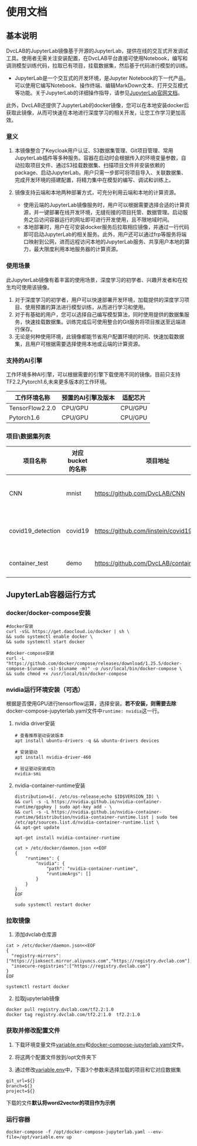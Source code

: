 

# 使用文档

## 基本说明

DvcLAB的JupyterLab镜像基于开源的JupyterLab，提供在线的交互式开发调试工具。使用者无需关注安装配置，在DvcLAB平台直接可使用Notebook，编写和调测模型训练代码，拉取已有项目，挂载数据集，然后基于代码进行模型的训练。

- JupyterLab是一个交互式的开发环境，是Jupyter Notebook的下一代产品，可以使用它编写Notebook、操作终端、编辑MarkDown文本、打开交互模式等功能。关于JupyterLab的详细操作指导，请参见[JupyterLab官网文档](https://jupyterlab.readthedocs.io/en/stable/)。

此外，DvcLAB还提供了JupyterLab的docker镜像，您可以在本地安装docker后获取此镜像，从而可快速在本地进行深度学习的相关开发，让您工作学习更加高效。
### 意义

1. 本镜像整合了Keycloak用户认证、S3数据集管理、Git项目管理、常用JupyterLab插件等多种服务。容器在启动时会根据传入的环境变量参数，自动拉取项目文件、通过S3挂载数据集、扫描项目文件并安装依赖的package、启动JupyterLab。用户只需一步即可将项目导入、关联数据集、完成开发环境的搭建配置，将精力集中在模型的编写、调试和训练上。

2. 镜像支持云端和本地两种部署方式，可充分利用云端和本地的计算资源。
   - 使用云端的JupyterLab镜像服务时，用户可以根据需要选择合适的计算资源，并一键部署在线开发环境，无缝衔接的项目托管、数据管理。启动服务之后访问容器运行的网址即可进行开发使用，且不限地域时间。
   - 本地部署时，用户在可安装docker服务后拉取相应镜像，并通过一行代码即可启动JupyterLab的相关服务。此外，用户还可以通过frp等服务将端口映射到公网，进而远程访问本地的JupyterLab服务、共享用户本地的算力，最大限度利用本地服务器的计算资源。

### 使用场景

此JupyterLab镜像有着丰富的使用场景，深度学习的初学者、兴趣开发者和在校生均可使用该镜像。
1. 对于深度学习的初学者，用户可以快速部署开发环境，加载提供的深度学习项目、使用预置的算法进行模型训练，从而进行学习和使用。
2. 对于有基础的用户，您可以选择自己编写模型算法，同时使用提供的数据集服务，快速挂载数据集。训练完成后可使用整合的Git服务将项目推送至远端进行保存。
3. 无论是何种使用环境，此镜像都能节省用户配置环境的时间、快速加载数据集，且用户可根据需要选择使用本地或云端的计算资源。

### 支持的AI引擎

工作环境多种AI引擎，可以根据需要的引擎下载使用不同的镜像。目前只支持TF2.2,Pytorch1.6,未来更多版本的工作环境。

| 工作环境名称    | 预置的AI引擎及版本 | 适配芯片 |
| --------------- | ------------------ | -------- |
| TensorFlow2.2.0 | CPU/GPU            | CPU/GPU  |
| Pytorch1.6 | CPU/GPU            | CPU/GPU  |

### 项目\数据集列表
| **项目名称**      | **对应bucket的名称** | **项目地址**                                  | **说明**                                   |
| ----------------- | -------------------- | --------------------------------------------- | ------------------------------------------ |
| CNN               | mnist                | https://github.com/DvcLAB/CNN                 | 使用CNN网络对mnist数据集的衣服进行分类     |
| covid19_detection | covid19              | https://github.com/linstein/covid19_detection | 使用CNN网络检测CT肺部图片判断是否为covid19 |
| container_test    | demo                 | https://github.com/DvcLAB/container_test      | 使用word2vector进行新闻分类                |

## JupyterLab容器运行方式

### docker/docker-compose安装

```shell
#docker安装
curl -sSL https://get.daocloud.io/docker | sh \
&& sudo systemctl enable docker \
&& sudo systemctl start docker

#docker-compose安装
curl -L "https://github.com/docker/compose/releases/download/1.25.5/docker-compose-$(uname -s)-$(uname -m)" -o /usr/local/bin/docker-compose \
&& sudo chmod +x /usr/local/bin/docker-compose
```

### nvidia运行环境安装（可选）

根据是否使用GPU进行tensorflow运算，选择安装。**若不安装，则需要去除**docker-compose-jupyterlab.yaml文件中`runtime: nvidia`这一行。

1. nvidia driver安装

   ```
   # 查看推荐驱动安装版本
   apt install ubuntu-drivers -q && ubuntu-drivers devices
   
   # 安装驱动
   apt install nvidia-driver-460
   
   # 验证驱动安装成功
   nvidia-smi
   ```

2. nvidia-container-runtime安装

   ```shell
   distribution=$(. /etc/os-release;echo $ID$VERSION_ID) \
   && curl -s -L https://nvidia.github.io/nvidia-container-runtime/gpgkey | sudo apt-key add - \
   && curl -s -L https://nvidia.github.io/nvidia-container-runtime/$distribution/nvidia-container-runtime.list | sudo tee /etc/apt/sources.list.d/nvidia-container-runtime.list \
   && apt-get update 
   
   apt-get install nvidia-container-runtime 
   
   cat > /etc/docker/daemon.json <<EOF
   {
       "runtimes": {
           "nvidia": {
               "path": "nvidia-container-runtime",
               "runtimeArgs": []
           }
       }
   }
   EOF
   
   sudo systemctl restart docker
   ```

### 拉取镜像

1. 添加dvclab仓库源

```
cat > /etc/docker/daemon.json<<EOF
{
  "registry-mirrors": ["https://jioksect.mirror.aliyuncs.com","https://registry.dvclab.com"],
  "insecure-registries":["https://registry.dvclab.com"]
}
EOF

systemctl restart docker
```

2. 拉取jupyterlab镜像

```
docker pull registry.dvclab.com/tf2.2:1.0
docker tag registry.dvclab.com/tf2.2:1.0  tf2.2:1.0
```

### 获取并修改配置文件

1. 下载环境变量文件[variable.env](https://drive.google.com/file/d/1ZXps-kJ1dCng8vHIzoPStOgHVs--HmG6/view?usp=sharing)和[docker-compose-jupyterlab.yaml](https://drive.google.com/file/d/1aN60j0bJQv01StbzHY6xUDLEB8hKw-dK/view?usp=sharing)文件。

2. 将这两个配置文件放到/opt文件夹下

3. 通过修改[variable.env](https://drive.google.com/file/d/1ZXps-kJ1dCng8vHIzoPStOgHVs--HmG6/view?usp=sharing)中，下面3个参数来选择加载的项目和它对应数据集

```
git_url=${}
branch=${}
project=${}
```

   下载的文件**默认将word2vector的项目作为示例**

### 运行容器

```
docker-compose -f /opt/docker-compose-jupyterlab.yaml --env-file=/opt/variable.env up
```

